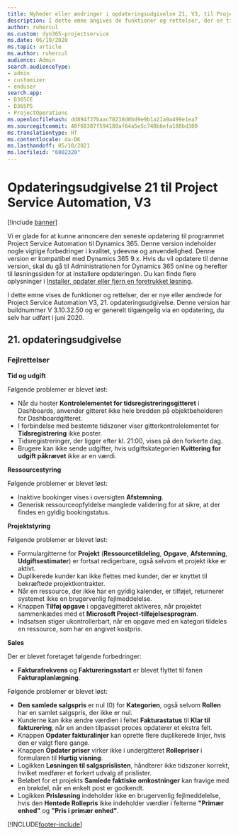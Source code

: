 ```yaml
---
title: Nyheder eller ændringer i opdateringsudgivelse 21, V3, til Project Service Automation
description: I dette emne angives de funktioner og rettelser, der er tilgængelige til Project Service Automation, opdateringsudgivelse 21, V3.
author: ruhercul
ms.custom: dyn365-projectservice
ms.date: 06/19/2020
ms.topic: article
ms.author: ruhercul
audience: Admin
search.audienceType:
- admin
- customizer
- enduser
search.app:
- D365CE
- D365PS
- ProjectOperations
ms.openlocfilehash: dd894f27baac70238d0bd9e9b1a21a9a499e1ea7
ms.sourcegitcommit: 40f68387f594180af64a5e5c748b6efa188bd300
ms.translationtype: HT
ms.contentlocale: da-DK
ms.lasthandoff: 05/10/2021
ms.locfileid: "6002320"
---
```

# <a name="project-service-automation-update-release-21-v3"></a>Opdateringsudgivelse 21 til Project Service Automation, V3

[!include [banner](../includes/psa-now-project-operations.md)]

Vi er glade for at kunne annoncere den seneste opdatering til programmet Project Service Automation til Dynamics 365. Denne version indeholder nogle vigtige forbedringer i kvalitet, ydeevne og anvendelighed. Denne version er kompatibel med Dynamics 365 9.x. Hvis du vil opdatere til denne version, skal du gå til Administrationen for Dynamics 365 online og herefter til løsningssiden for at installere opdateringen. Du kan finde flere oplysninger i [Installer, opdater eller fjern en foretrukket løsning](/power-platform/admin/install-remove-preferred-solution).

I dette emne vises de funktioner og rettelser, der er nye eller ændrede for Project Service Automation V3, 21. opdateringsudgivelse. Denne version har buildnummer V 3.10.32.50 og er generelt tilgængelig via en opdatering, du selv har udført i juni 2020.

## <a name="update-release-21"></a>21. opdateringsudgivelse

### <a name="bug-fixes"></a>Fejlrettelser

**Tid og udgift**

Følgende problemer er blevet løst:

- Når du hoster **Kontrolelementet for tidsregistreringsgitteret** i Dashboards, anvender gitteret ikke hele bredden på objektbeholderen for Dashboardgitteret.
- I forbindelse med bestemte tidszoner viser gitterkontrolelementet for **Tidsregistrering** ikke poster.
- Tidsregistreringer, der ligger efter kl. 21:00, vises på den forkerte dag.
- Brugere kan ikke sende udgifter, hvis udgiftskategorien **Kvittering for udgift påkrævet** ikke ar en værdi.

**Ressourcestyring**

Følgende problemer er blevet løst:

- Inaktive bookinger vises i oversigten **Afstemning**.
- Generisk ressourceopfyldelse manglede validering for at sikre, at der findes en gyldig bookingstatus.

**Projektstyring**

Følgende problemer er blevet løst:

- Formulargitterne for **Projekt** (**Ressourcetildeling**, **Opgave**, **Afstemning**, **Udgiftsestimater**) er fortsat redigerbare, også selvom et projekt ikke er aktivt.
- Duplikerede kunder kan ikke flettes med kunder, der er knyttet til bekræftede projektkontrakter.
- Når en ressource, der ikke har en gyldig kalender, er tilføjet, returnerer systemet ikke en brugervenlig fejlmeddelelse.
- Knappen **Tilføj opgave** i opgavegitteret aktiveres, når projektet sammenkædes med et **Microsoft Project-tilføjelsesprogram**.
- Indsatsen stiger ukontrollerbart, når en opgave med en kategori tildeles en ressource, som har en angivet kostpris.

**Sales**

Der er blevet foretaget følgende forbedringer:

- **Fakturafrekvens** og **Faktureringsstart** er blevet flyttet til fanen **Fakturaplanlægning**.

Følgende problemer er blevet løst:

- **Den samlede salgspris** er nul (0) for **Kategorien**, også selvom **Rollen** har en samlet salgspris, der ikke er nul.
- Kunderne kan ikke ændre værdien i feltet **Fakturastatus** til **Klar til fakturering**, når en anden tilpasset proces opdaterer et ekstra felt.
- Knappen **Opdater fakturalinjer** kan oprette flere duplikerede linjer, hvis den er valgt flere gange.
- Knappen **Opdater priser** virker ikke i undergitteret **Rollepriser** i formularen til **Hurtig visning**.
- Logikken **Løsningen til salgsprislisten**, håndterer ikke tidszoner korrekt, hvilket medfører et forkert udvalg af prislister.
- Beløbet for et projekts **Samlede faktiske omkostninger** kan fravige med en brøkdel, når en enkelt post er godkendt.
- Logikken **Prisløsning** indeholder ikke en brugervenlig fejlmeddelelse, hvis den **Hentede Rollepris** ikke indeholder værdier i felterne **"Primær enhed"** og **"Pris i primær enhed"**.


[!INCLUDE[footer-include](../includes/footer-banner.md)]